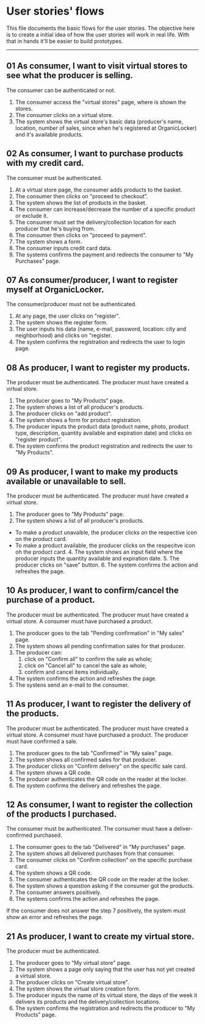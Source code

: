 # User stories' flows

This file documents the basic flows for the user stories. The objective here is to create a initial idea of how the user stories will work in real life. With that in hands it'll be easier to build prototypes.

---

## 01 As consumer, I want to visit virtual stores to see what the producer is selling.

The consumer can be authenticated or not.

1. The consumer access the "virtual stores" page, where is shown the stores.
2. The consumer clicks on a virtual store.
3. The system shows the virtual store's basic data (producer's name, location, number of sales, since when he's registered at OrganicLocker) and it's available products.

## 02 As consumer, I want to purchase products with my credit card.

The consumer must be authenticated.

1. At a virtual store page, the consumer adds products to the basket.
2. The consumer then clicks on "proceed to checkout".
3. The system shows the list of products in the basket.
4. The consumer can increase/decrease the number of a specific product or exclude it.
5. The consumer must set the delivery/collection location for each producer that he's buying from.
6. The consumer then clicks on "proceed to payment".
7. The system shows a form.
8. The consumer inputs credit card data.
9. The systems confirms the payment and redirects the consumer to "My Purchases" page.

## 07 As consumer/producer, I want to register myself at OrganicLocker.

The consumer/producer must not be authenticated.

1. At any page, the user clicks on "register".
2. The system shows the register form.
3. The user inputs his data (name, e-mail, password, location: city and neighborhood) and clicks on "register.
4. The system confirms the registration and redirects the user to login page.

## 08 As producer, I want to register my products.

The producer must be authenticated.
The producer must have created a virtual store.

1. The producer goes to "My Products" page.
2. The system shows a list of all producer's products.
3. The producer clicks on "add product".
4. The system shows a form for product registration.
5. The producer inputs the product data (product name, photo, product type, description, quantity available and expiration date) and clicks on "register product".
6. The system confirms the product registration and redirects the user to "My Products".

## 09 As producer, I want to make my products available or unavailable to sell.

The producer must be authenticated.
The producer must have created a virtual store.

1. The producer goes to "My Products" page.
2. The system shows a list of all producer's products.
- To make a product unavaible, the producer clicks on the respective icon on the product card.
- To make a product available, the producer clicks on the respecitve icon oh the product card.
  4. The system shows an input field where the producer inputs the quantity available and expiration date.
  5. The producer clicks on "save" button.
  6. The system confirms the action and refreshes the page.

## 10 As producer, I want to confirm/cancel the purchase of a product.

The producer must be authenticated.
The producer must have created a virtual store.
A consumer must have purchased a product.

1. The producer goes to the tab "Pending confirmation" in "My sales" page.
2. The system shows all pending confirmation sales for that producer.
3. The producer can:
    1. click on "Confirm all" to confirm the sale as whole;
    2. click on "Cancel all" to cancel the sale as whole;
    3. confirm and cancel items individually.
4. The system confirms the action and refreshes the page.
5. The systens send an e-mail to the consumer.

## 11 As producer, I want to register the delivery of the products.

The producer must be authenticated.
The producer must have created a virtual store.
A consumer must have purchased a product.
The producer must have confirmed a sale.

1. The producer goes to the tab "Confirmed" in "My sales" page.
2. The system shows all confirmed sales for that producer.
3. The producer clicks on "Confirm delivery" on the specific sale card.
4. The system shows a QR code.
5. The producer authenticates the QR code on the reader at the locker.
6. The system confirms the delivery and refreshes the page.

## 12 As consumer, I want to register the collection of the products I purchased.

The consumer must be authenticated.
The consumer must have a deliver-confirmed purchased.

1. The consumer goes to the tab "Delivered" in "My purchases" page.
2. The system shows all delivered purchases from that consumer.
3. The consumer clicks on "Confirm collection" on the specific purchase card.
4. The system shows a QR code.
5. The consumer authenticates the QR code on the reader at the locker.
6. The system shows a question asking if the consumer got the products.
7. The consumer answers positively.
8. The systems confirms the action and refreshes the page.

If the consumer does not answer the step 7 positively, the system must show an error and refreshes the page.

## 21 As producer, I want to create my virtual store.

The producer must be authenticated.

1. The producer goes to "My virtual store" page.
2. The system shows a page only saying that the user has not yet created a virtual store.
3. The producer clicks on "Create virtual store".
4. The system shows the virtual store creation form.
5. The producer inputs the name of its virtual store, the days of the week it delivers its products and the delivery/collection locations.
6. The system confirms the registration and redirects the producer to "My Products" page.
